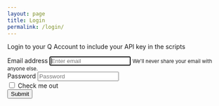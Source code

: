 ```yaml
---
layout: page
title: Login
permalink: /login/
---
```


<link rel="stylesheet" href="{{ "css/login.css"  | relative_url }}">

Login to your Q Account to include your API key in the scripts
<form name="loginForm"
      onsubmit="return validateForm();"
      method="post">
  <div class="form-group">
    <label for="emailInput">Email address</label>
    <input type="email" 
           class="form-control" id="emailInput"
           name="email"
           aria-describedby="emailHelp" placeholder="Enter email" autofocus>
    <small id="emailHelp" class="form-text text-muted">We'll never share your email with anyone else.</small>
  </div>
  <div class="form-group">
    <label for="passwordInput">Password</label>
    <input type="password" 
           class="form-control" 
           id="passwordInput"
           name="password" 
           placeholder="Password">
  </div>
  <div class="form-group form-check">
    <input type="checkbox" class="form-check-input" id="exampleCheck1">
    <label class="form-check-label" for="exampleCheck1">Check me out</label>
  </div>
  <button type="submit" class="btn btn-success">Submit</button>
</form>

<script src="{{ "js/login.js" | relative_url }}"></script>




